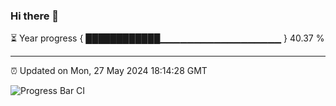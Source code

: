 ### Hi there 👋

⏳ Year progress { ████████████▁▁▁▁▁▁▁▁▁▁▁▁▁▁▁▁▁▁ } 40.37 %

---

⏰ Updated on Mon, 27 May 2024 18:14:28 GMT

![Progress Bar CI](https://github.com/liununu/liununu/workflows/Progress%20Bar%20CI/badge.svg)
